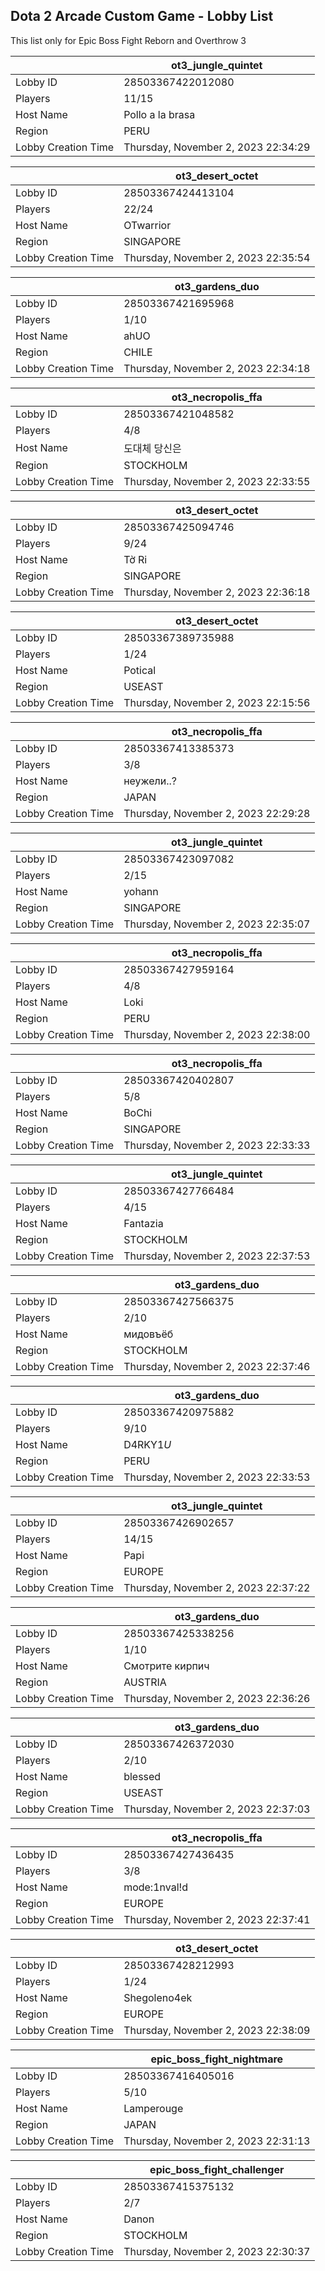 ## Dota 2 Arcade Custom Game - Lobby List

This list only for Epic Boss Fight Reborn and Overthrow 3

|  | ot3_jungle_quintet |
| ------ | ------ |
| Lobby ID | 28503367422012080 |
| Players | 11/15 |
| Host Name | Pollo a la brasa |
| Region | PERU |
| Lobby Creation Time | Thursday, November 2, 2023 22:34:29 |


|  | ot3_desert_octet |
| ------ | ------ |
| Lobby ID | 28503367424413104 |
| Players | 22/24 |
| Host Name | OTwarrior |
| Region | SINGAPORE |
| Lobby Creation Time | Thursday, November 2, 2023 22:35:54 |


|  | ot3_gardens_duo |
| ------ | ------ |
| Lobby ID | 28503367421695968 |
| Players | 1/10 |
| Host Name | ahUO |
| Region | CHILE |
| Lobby Creation Time | Thursday, November 2, 2023 22:34:18 |


|  | ot3_necropolis_ffa |
| ------ | ------ |
| Lobby ID | 28503367421048582 |
| Players | 4/8 |
| Host Name | 도대체 당신은 |
| Region | STOCKHOLM |
| Lobby Creation Time | Thursday, November 2, 2023 22:33:55 |


|  | ot3_desert_octet |
| ------ | ------ |
| Lobby ID | 28503367425094746 |
| Players | 9/24 |
| Host Name | Tờ Ri |
| Region | SINGAPORE |
| Lobby Creation Time | Thursday, November 2, 2023 22:36:18 |


|  | ot3_desert_octet |
| ------ | ------ |
| Lobby ID | 28503367389735988 |
| Players | 1/24 |
| Host Name | Potical |
| Region | USEAST |
| Lobby Creation Time | Thursday, November 2, 2023 22:15:56 |


|  | ot3_necropolis_ffa |
| ------ | ------ |
| Lobby ID | 28503367413385373 |
| Players | 3/8 |
| Host Name | неужели..? |
| Region | JAPAN |
| Lobby Creation Time | Thursday, November 2, 2023 22:29:28 |


|  | ot3_jungle_quintet |
| ------ | ------ |
| Lobby ID | 28503367423097082 |
| Players | 2/15 |
| Host Name | yohann |
| Region | SINGAPORE |
| Lobby Creation Time | Thursday, November 2, 2023 22:35:07 |


|  | ot3_necropolis_ffa |
| ------ | ------ |
| Lobby ID | 28503367427959164 |
| Players | 4/8 |
| Host Name | Loki |
| Region | PERU |
| Lobby Creation Time | Thursday, November 2, 2023 22:38:00 |


|  | ot3_necropolis_ffa |
| ------ | ------ |
| Lobby ID | 28503367420402807 |
| Players | 5/8 |
| Host Name | BoChi |
| Region | SINGAPORE |
| Lobby Creation Time | Thursday, November 2, 2023 22:33:33 |


|  | ot3_jungle_quintet |
| ------ | ------ |
| Lobby ID | 28503367427766484 |
| Players | 4/15 |
| Host Name | Fantazia |
| Region | STOCKHOLM |
| Lobby Creation Time | Thursday, November 2, 2023 22:37:53 |


|  | ot3_gardens_duo |
| ------ | ------ |
| Lobby ID | 28503367427566375 |
| Players | 2/10 |
| Host Name | мидовъёб |
| Region | STOCKHOLM |
| Lobby Creation Time | Thursday, November 2, 2023 22:37:46 |


|  | ot3_gardens_duo |
| ------ | ------ |
| Lobby ID | 28503367420975882 |
| Players | 9/10 |
| Host Name | D4RKY1$U$ |
| Region | PERU |
| Lobby Creation Time | Thursday, November 2, 2023 22:33:53 |


|  | ot3_jungle_quintet |
| ------ | ------ |
| Lobby ID | 28503367426902657 |
| Players | 14/15 |
| Host Name | Papi |
| Region | EUROPE |
| Lobby Creation Time | Thursday, November 2, 2023 22:37:22 |


|  | ot3_gardens_duo |
| ------ | ------ |
| Lobby ID | 28503367425338256 |
| Players | 1/10 |
| Host Name | Смотрите кирпич |
| Region | AUSTRIA |
| Lobby Creation Time | Thursday, November 2, 2023 22:36:26 |


|  | ot3_gardens_duo |
| ------ | ------ |
| Lobby ID | 28503367426372030 |
| Players | 2/10 |
| Host Name | blessed |
| Region | USEAST |
| Lobby Creation Time | Thursday, November 2, 2023 22:37:03 |


|  | ot3_necropolis_ffa |
| ------ | ------ |
| Lobby ID | 28503367427436435 |
| Players | 3/8 |
| Host Name | mode:1nval!d |
| Region | EUROPE |
| Lobby Creation Time | Thursday, November 2, 2023 22:37:41 |


|  | ot3_desert_octet |
| ------ | ------ |
| Lobby ID | 28503367428212993 |
| Players | 1/24 |
| Host Name | Shegoleno4ek |
| Region | EUROPE |
| Lobby Creation Time | Thursday, November 2, 2023 22:38:09 |


|  | epic_boss_fight_nightmare |
| ------ | ------ |
| Lobby ID | 28503367416405016 |
| Players | 5/10 |
| Host Name | Lamperouge |
| Region | JAPAN |
| Lobby Creation Time | Thursday, November 2, 2023 22:31:13 |


|  | epic_boss_fight_challenger |
| ------ | ------ |
| Lobby ID | 28503367415375132 |
| Players | 2/7 |
| Host Name | Danon |
| Region | STOCKHOLM |
| Lobby Creation Time | Thursday, November 2, 2023 22:30:37 |



